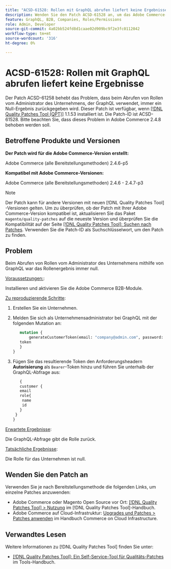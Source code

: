 ```yaml
---
title: "ACSD-61528: Rollen mit GraphQL abrufen liefert keine Ergebnisse"
description: Wenden Sie den Patch ACSD-61528 an, um das Adobe Commerce-Problem zu beheben, bei dem beim Abrufen von Rollen vom Unternehmensadministrator mithilfe von GraphQL immer ein Null-Ergebnis zurückgegeben wird.
feature: GraphQL, B2B, Companies, Roles/Permissions
role: Admin, Developer
source-git-commit: 4a02bb524fd8d1caae02d909bc9f2e3fc0112042
workflow-type: tm+mt
source-wordcount: '316'
ht-degree: 0%

---
```


# ACSD-61528: Rollen mit GraphQL abrufen liefert keine Ergebnisse

Der Patch ACSD-61258 behebt das Problem, dass beim Abrufen von Rollen vom Administrator des Unternehmens, der GraphQL verwendet, immer ein Null-Ergebnis zurückgegeben wird. Dieser Patch ist verfügbar, wenn [[!DNL Quality Patches Tool (QPT)]](/help/tools/quality-patches-tool/quality-patches-tool-to-self-serve-quality-patches.md) 1.1.53 installiert ist. Die Patch-ID ist ACSD-61528. Bitte beachten Sie, dass dieses Problem in Adobe Commerce 2.4.8 behoben werden soll.

## Betroffene Produkte und Versionen

**Der Patch wird für die Adobe Commerce-Version erstellt:**

Adobe Commerce (alle Bereitstellungsmethoden) 2.4.6-p5

**Kompatibel mit Adobe Commerce-Versionen:**

Adobe Commerce (alle Bereitstellungsmethoden) 2.4.6 - 2.4.7-p3

>[!NOTE]
>
>Der Patch kann für andere Versionen mit neuen [!DNL Quality Patches Tool] -Versionen gelten. Um zu überprüfen, ob der Patch mit Ihrer Adobe Commerce-Version kompatibel ist, aktualisieren Sie das Paket `magento/quality-patches` auf die neueste Version und überprüfen Sie die Kompatibilität auf der Seite [[!DNL Quality Patches Tool]: Suchen nach Patches](https://experienceleague.adobe.com/tools/commerce-quality-patches/index.html). Verwenden Sie die Patch-ID als Suchschlüsselwort, um den Patch zu finden.

## Problem

Beim Abrufen von Rollen vom Administrator des Unternehmens mithilfe von GraphQL war das Rollenergebnis immer null.

<u>Voraussetzungen:</u>:

Installieren und aktivieren Sie die Adobe Commerce B2B-Module.

<u>Zu reproduzierende Schritte</u>:

1. Erstellen Sie ein Unternehmen.
1. Melden Sie sich als Unternehmensadministrator bei GraphQL mit der folgenden Mutation an:

   ```GraphQL
      mutation {
          generateCustomerToken(email: "company@admin.com", password: "PASSWORD") {
      token
      }
   }
   ```

1. Fügen Sie das resultierende Token den Anforderungsheadern **Autorisierung** als `Bearer`-Token hinzu und führen Sie unterhalb der GraphQL-Abfrage aus:

   ```GraphQL
      {
      customer {
      email
      role{
       name
       id
      }
    }
   }
   ```

<u>Erwartete Ergebnisse</u>:

Die GraphQL-Abfrage gibt die Rolle zurück.

<u>Tatsächliche Ergebnisse</u>:

Die Rolle für das Unternehmen ist null.

## Wenden Sie den Patch an

Verwenden Sie je nach Bereitstellungsmethode die folgenden Links, um einzelne Patches anzuwenden:

* Adobe Commerce oder Magento Open Source vor Ort: [[!DNL Quality Patches Tool] > Nutzung](/help/tools/quality-patches-tool/usage.md) im [!DNL Quality Patches Tool]-Handbuch.
* Adobe Commerce auf Cloud-Infrastruktur: [Upgrades und Patches > Patches anwenden](https://experienceleague.adobe.com/docs/commerce-cloud-service/user-guide/develop/upgrade/apply-patches.html) im Handbuch Commerce on Cloud Infrastructure.

## Verwandtes Lesen

Weitere Informationen zu [!DNL Quality Patches Tool] finden Sie unter:

* [[!DNL Quality Patches Tool]: Ein Self-Service-Tool für Qualitäts-Patches](/help/tools/quality-patches-tool/quality-patches-tool-to-self-serve-quality-patches.md) im Tools-Handbuch.